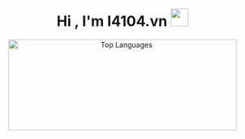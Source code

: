 <h1 align="center">
    <b>Hi , I'm I4104.vn </b>
    <img src="https://media.giphy.com/media/hvRJCLFzcasrR4ia7z/giphy.gif" width="35">
</h1>
<div align="center">
  <img src="https://github-readme-stats.vercel.app/api/top-langs/?username=i4104&layout=compact&theme=tokyonight&langs_count=10" width="450px" height="180px" alt="Top Languages">
</div>
